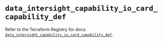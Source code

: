 # `data_intersight_capability_io_card_capability_def`

Refer to the Terraform Registry for docs: [`data_intersight_capability_io_card_capability_def`](https://registry.terraform.io/providers/ciscodevnet/intersight/1.0.71/docs/data-sources/capability_io_card_capability_def).
